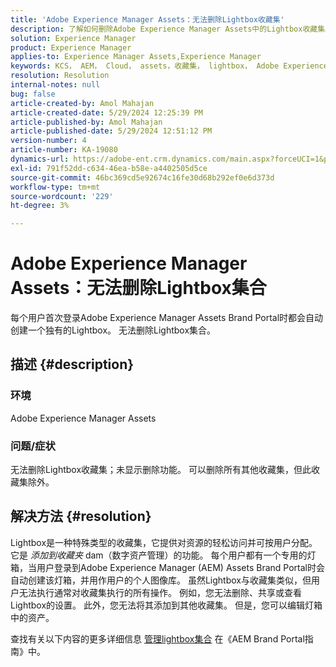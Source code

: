 ```yaml
---
title: 'Adobe Experience Manager Assets：无法删除Lightbox收藏集'
description: 了解如何删除Adobe Experience Manager Assets中的Lightbox收藏集。 无法删除Lightbox集合。
solution: Experience Manager
product: Experience Manager
applies-to: Experience Manager Assets,Experience Manager
keywords: KCS， AEM， Cloud， assets，收藏集， lightbox， Adobe Experience Manager Assets， brand portal
resolution: Resolution
internal-notes: null
bug: false
article-created-by: Amol Mahajan
article-created-date: 5/29/2024 12:25:39 PM
article-published-by: Amol Mahajan
article-published-date: 5/29/2024 12:51:12 PM
version-number: 4
article-number: KA-19080
dynamics-url: https://adobe-ent.crm.dynamics.com/main.aspx?forceUCI=1&pagetype=entityrecord&etn=knowledgearticle&id=80d64489-b61d-ef11-840a-002248092444
exl-id: 791f52dd-c634-46ea-b58e-a4402505d5ce
source-git-commit: 46bc369cd5e92674c16fe30d68b292ef0e6d373d
workflow-type: tm+mt
source-wordcount: '229'
ht-degree: 3%

---
```


# Adobe Experience Manager Assets：无法删除Lightbox集合


每个用户首次登录Adobe Experience Manager Assets Brand Portal时都会自动创建一个独有的Lightbox。 无法删除Lightbox集合。

## 描述 {#description}


### <b>环境</b>

Adobe Experience Manager Assets



### <b>问题/症状</b>

无法删除Lightbox收藏集；未显示删除功能。 可以删除所有其他收藏集，但此收藏集除外。


## 解决方法 {#resolution}


Lightbox是一种特殊类型的收藏集，它提供对资源的轻松访问并可按用户分配。 它是 *添加到收藏夹* dam（数字资产管理）的功能。 每个用户都有一个专用的灯箱，当用户登录到Adobe Experience Manager (AEM) Assets Brand Portal时会自动创建该灯箱，并用作用户的个人图像库。 虽然Lightbox与收藏集类似，但用户无法执行通常对收藏集执行的所有操作。 例如，您无法删除、共享或查看Lightbox的设置。 此外，您无法将其添加到其他收藏集。 但是，您可以编辑灯箱中的资产。

查找有关以下内容的更多详细信息 [管理lightbox集合](https://experienceleague.adobe.com/en/docs/experience-manager-brand-portal/using/download/brand-portal-light-box) 在《AEM Brand Portal指南》中。
